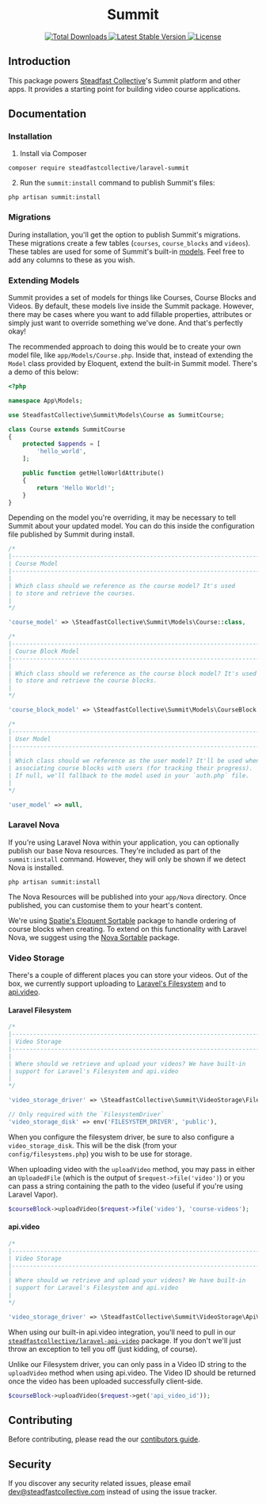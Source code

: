 <h1 align="center">Summit</h1>

<p align="center">
    <a href="https://packagist.org/packages/steadfastcollective/laravel-summit">
        <img src="https://img.shields.io/packagist/dt/steadfastcollective/laravel-summit" alt="Total Downloads">
    </a>
    <a href="https://packagist.org/packages/steadfastcollective/laravel-summit">
        <img src="https://img.shields.io/packagist/v/steadfastcollective/laravel-summit" alt="Latest Stable Version">
    </a>
    <a href="https://packagist.org/packages/steadfastcollective/laravel-summit">
        <img src="https://img.shields.io/packagist/l/steadfastcollective/laravel-summit" alt="License">
    </a>
</p>

## Introduction

This package powers [Steadfast Collective](https://steadfastcollective.com)'s Summit platform and other apps. It provides a starting point for building video course applications.

## Documentation

### Installation

1. Install via Composer

```
composer require steadfastcollective/laravel-summit
```

2. Run the `summit:install` command to publish Summit's files:

```
php artisan summit:install
```

### Migrations

During installation, you'll get the option to publish Summit's migrations. These migrations create a few tables (`courses`, `course_blocks` and `videos`). These tables are used for some of Summit's built-in [models](#models). Feel free to add any columns to these as you wish.

### Extending Models

Summit provides a set of models for things like Courses, Course Blocks and Videos. By default, these models live inside the Summit package. However, there may be cases where you want to add fillable properties, attributes or simply just want to override something we've done. And that's perfectly okay!

The recommended approach to doing this would be to create your own model file, like `app/Models/Course.php`. Inside that, instead of extending the `Model` class provided by Eloquent, extend the built-in Summit model. There's a demo of this below:

```php
<?php

namespace App\Models;

use SteadfastCollective\Summit\Models\Course as SummitCourse;

class Course extends SummitCourse
{
    protected $appends = [
        'hello_world',
    ];

    public function getHelloWorldAttribute()
    {
        return 'Hello World!';
    }
}
```

Depending on the model you're overriding, it may be necessary to tell Summit about your updated model. You can do this inside the configuration file published by Summit during install.

```php
/*
|--------------------------------------------------------------------------
| Course Model
|--------------------------------------------------------------------------
|
| Which class should we reference as the course model? It's used
| to store and retrieve the courses.
|
*/

'course_model' => \SteadfastCollective\Summit\Models\Course::class,

/*
|--------------------------------------------------------------------------
| Course Block Model
|--------------------------------------------------------------------------
|
| Which class should we reference as the course block model? It's used
| to store and retrieve the course blocks.
|
*/

'course_block_model' => \SteadfastCollective\Summit\Models\CourseBlock::class,

/*
|--------------------------------------------------------------------------
| User Model
|--------------------------------------------------------------------------
|
| Which class should we reference as the user model? It'll be used when
| associating course blocks with users (for tracking their progress).
| If null, we'll fallback to the model used in your `auth.php` file.
|
*/

'user_model' => null,
```

### Laravel Nova

If you're using Laravel Nova within your application, you can optionally publish our base Nova resources. They're included as part of the `summit:install` command. However, they will only be shown if we detect Nova is installed.

```
php artisan summit:install
```

The Nova Resources will be published into your `app/Nova` directory. Once published, you can customise them to your heart's content.

We're using [Spatie's Eloquent Sortable](https://github.com/spatie/eloquent-sortable) package to handle ordering of course blocks when creating. To extend on this functionality with Laravel Nova, we suggest using the [Nova Sortable](https://novapackages.com/packages/optimistdigital/nova-sortable) package.

### Video Storage

There's a couple of different places you can store your videos. Out of the box, we currently support uploading to [Laravel's Filesystem](https://laravel.com/docs/master/filesystem) and to [api.video](https://api.video/).

#### Laravel Filesystem

```php
/*
|--------------------------------------------------------------------------
| Video Storage
|--------------------------------------------------------------------------
|
| Where should we retrieve and upload your videos? We have built-in
| support for Laravel's Filesystem and api.video
|
*/

'video_storage_driver' => \SteadfastCollective\Summit\VideoStorage\FilesystemDriver::class,

// Only required with the `FilesystemDriver`
'video_storage_disk' => env('FILESYSTEM_DRIVER', 'public'),
```

When you configure the filesystem driver, be sure to also configure a `video_storage_disk`. This will be the disk (from your `config/filesystems.php`) you wish to be use for storage.

When uploading video with the `uploadVideo` method, you may pass in either an `UploadedFile` (which is the output of `$request->file('video')`) or you can pass a string containing the path to the video (useful if you're using Laravel Vapor).

```php
$courseBlock->uploadVideo($request->file('video'), 'course-videos');
```

#### api.video

```php
/*
|--------------------------------------------------------------------------
| Video Storage
|--------------------------------------------------------------------------
|
| Where should we retrieve and upload your videos? We have built-in
| support for Laravel's Filesystem and api.video
|
*/

'video_storage_driver' => \SteadfastCollective\Summit\VideoStorage\ApiVideoDriver::class,
```

When using our built-in api.video integration, you'll need to pull in our [`steadfastcollective/laravel-api-video`](https://github.com/steadfast-collective/laravel-api-video) package. If you don't we'll just throw an exception to tell you off (just kidding, of course).

Unlike our Filesystem driver, you can only pass in a Video ID string to the `uploadVideo` method when using api.video. The Video ID should be returned once the video has been uploaded successfully client-side.

```php
$courseBlock->uploadVideo($request->get('api_video_id'));
```

## Contributing

Before contributing, please read the our [contibutors guide](CONTRIBUTING.md).

## Security

If you discover any security related issues, please email [dev@steadfastcollective.com](mailto:dev@steadfastcollective.com) instead of using the issue tracker.
